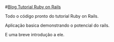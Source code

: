 #[Blog Tutorial Ruby on Rails](http://guides.rubyonrails.org/getting_started.html)

Todo o código pronto do tutorial Ruby on Rails. 

Aplicação basica demonstrando o potencial do rails.

E uma breve introdução a ele.
